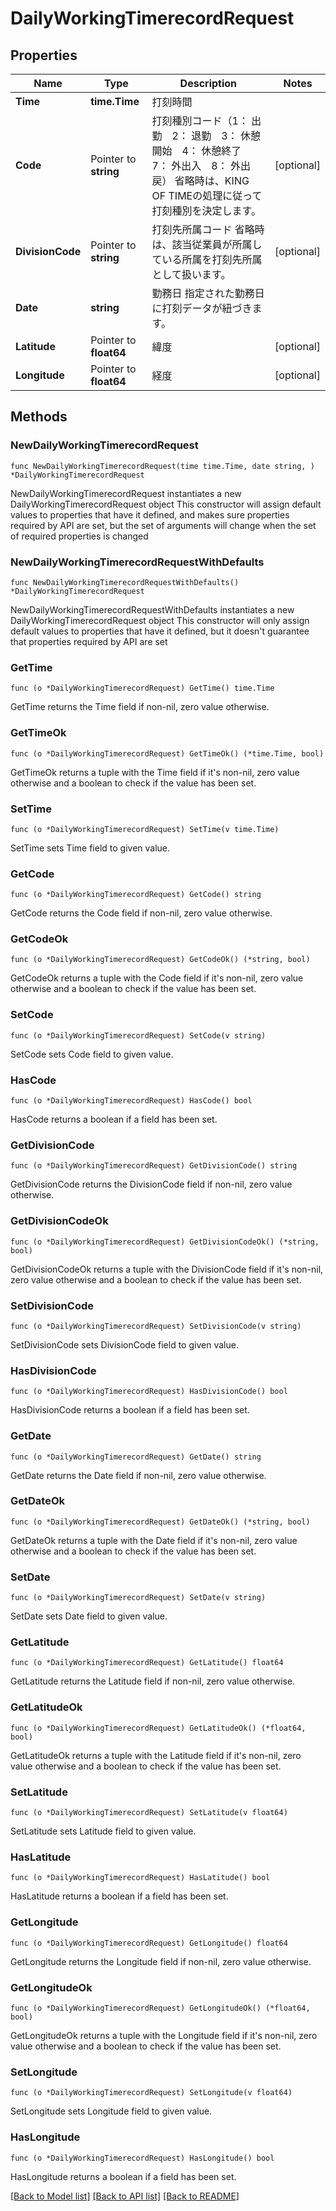 # DailyWorkingTimerecordRequest

## Properties

Name | Type | Description | Notes
------------ | ------------- | ------------- | -------------
**Time** | **time.Time** | 打刻時間 | 
**Code** | Pointer to **string** | 打刻種別コード（1： 出勤　2： 退勤　3： 休憩開始　4： 休憩終了　7： 外出入　8： 外出戻） 省略時は、KING OF TIMEの処理に従って打刻種別を決定します。 | [optional] 
**DivisionCode** | Pointer to **string** | 打刻先所属コード 省略時は、該当従業員が所属している所属を打刻先所属として扱います。 | [optional] 
**Date** | **string** | 勤務日 指定された勤務日に打刻データが紐づきます。 | 
**Latitude** | Pointer to **float64** | 緯度 | [optional] 
**Longitude** | Pointer to **float64** | 経度 | [optional] 

## Methods

### NewDailyWorkingTimerecordRequest

`func NewDailyWorkingTimerecordRequest(time time.Time, date string, ) *DailyWorkingTimerecordRequest`

NewDailyWorkingTimerecordRequest instantiates a new DailyWorkingTimerecordRequest object
This constructor will assign default values to properties that have it defined,
and makes sure properties required by API are set, but the set of arguments
will change when the set of required properties is changed

### NewDailyWorkingTimerecordRequestWithDefaults

`func NewDailyWorkingTimerecordRequestWithDefaults() *DailyWorkingTimerecordRequest`

NewDailyWorkingTimerecordRequestWithDefaults instantiates a new DailyWorkingTimerecordRequest object
This constructor will only assign default values to properties that have it defined,
but it doesn't guarantee that properties required by API are set

### GetTime

`func (o *DailyWorkingTimerecordRequest) GetTime() time.Time`

GetTime returns the Time field if non-nil, zero value otherwise.

### GetTimeOk

`func (o *DailyWorkingTimerecordRequest) GetTimeOk() (*time.Time, bool)`

GetTimeOk returns a tuple with the Time field if it's non-nil, zero value otherwise
and a boolean to check if the value has been set.

### SetTime

`func (o *DailyWorkingTimerecordRequest) SetTime(v time.Time)`

SetTime sets Time field to given value.


### GetCode

`func (o *DailyWorkingTimerecordRequest) GetCode() string`

GetCode returns the Code field if non-nil, zero value otherwise.

### GetCodeOk

`func (o *DailyWorkingTimerecordRequest) GetCodeOk() (*string, bool)`

GetCodeOk returns a tuple with the Code field if it's non-nil, zero value otherwise
and a boolean to check if the value has been set.

### SetCode

`func (o *DailyWorkingTimerecordRequest) SetCode(v string)`

SetCode sets Code field to given value.

### HasCode

`func (o *DailyWorkingTimerecordRequest) HasCode() bool`

HasCode returns a boolean if a field has been set.

### GetDivisionCode

`func (o *DailyWorkingTimerecordRequest) GetDivisionCode() string`

GetDivisionCode returns the DivisionCode field if non-nil, zero value otherwise.

### GetDivisionCodeOk

`func (o *DailyWorkingTimerecordRequest) GetDivisionCodeOk() (*string, bool)`

GetDivisionCodeOk returns a tuple with the DivisionCode field if it's non-nil, zero value otherwise
and a boolean to check if the value has been set.

### SetDivisionCode

`func (o *DailyWorkingTimerecordRequest) SetDivisionCode(v string)`

SetDivisionCode sets DivisionCode field to given value.

### HasDivisionCode

`func (o *DailyWorkingTimerecordRequest) HasDivisionCode() bool`

HasDivisionCode returns a boolean if a field has been set.

### GetDate

`func (o *DailyWorkingTimerecordRequest) GetDate() string`

GetDate returns the Date field if non-nil, zero value otherwise.

### GetDateOk

`func (o *DailyWorkingTimerecordRequest) GetDateOk() (*string, bool)`

GetDateOk returns a tuple with the Date field if it's non-nil, zero value otherwise
and a boolean to check if the value has been set.

### SetDate

`func (o *DailyWorkingTimerecordRequest) SetDate(v string)`

SetDate sets Date field to given value.


### GetLatitude

`func (o *DailyWorkingTimerecordRequest) GetLatitude() float64`

GetLatitude returns the Latitude field if non-nil, zero value otherwise.

### GetLatitudeOk

`func (o *DailyWorkingTimerecordRequest) GetLatitudeOk() (*float64, bool)`

GetLatitudeOk returns a tuple with the Latitude field if it's non-nil, zero value otherwise
and a boolean to check if the value has been set.

### SetLatitude

`func (o *DailyWorkingTimerecordRequest) SetLatitude(v float64)`

SetLatitude sets Latitude field to given value.

### HasLatitude

`func (o *DailyWorkingTimerecordRequest) HasLatitude() bool`

HasLatitude returns a boolean if a field has been set.

### GetLongitude

`func (o *DailyWorkingTimerecordRequest) GetLongitude() float64`

GetLongitude returns the Longitude field if non-nil, zero value otherwise.

### GetLongitudeOk

`func (o *DailyWorkingTimerecordRequest) GetLongitudeOk() (*float64, bool)`

GetLongitudeOk returns a tuple with the Longitude field if it's non-nil, zero value otherwise
and a boolean to check if the value has been set.

### SetLongitude

`func (o *DailyWorkingTimerecordRequest) SetLongitude(v float64)`

SetLongitude sets Longitude field to given value.

### HasLongitude

`func (o *DailyWorkingTimerecordRequest) HasLongitude() bool`

HasLongitude returns a boolean if a field has been set.


[[Back to Model list]](../README.md#documentation-for-models) [[Back to API list]](../README.md#documentation-for-api-endpoints) [[Back to README]](../README.md)


